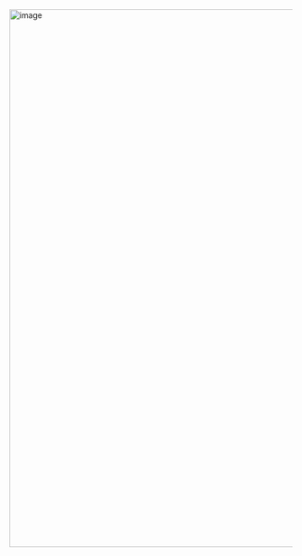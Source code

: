 <img width="955" alt="image" src="https://github.com/soniarr234/LoveTester/assets/104136134/c9471598-5f2e-41a9-b86a-a5f9f30f0fd3">
